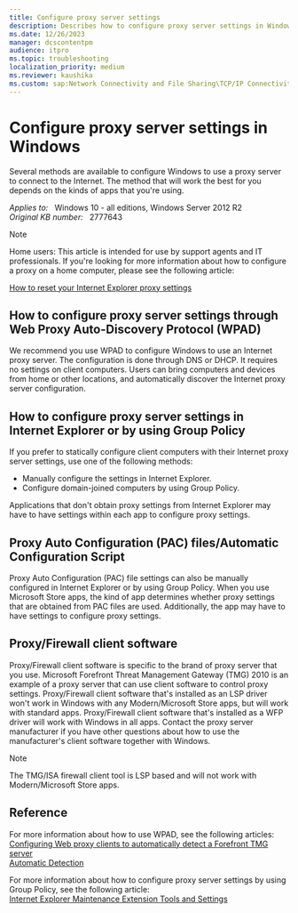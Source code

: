 ```yaml
---
title: Configure proxy server settings
description: Describes how to configure proxy server settings in Windows.
ms.date: 12/26/2023
manager: dcscontentpm
audience: itpro
ms.topic: troubleshooting
localization_priority: medium
ms.reviewer: kaushika
ms.custom: sap:Network Connectivity and File Sharing\TCP/IP Connectivity (TCP Protocol, NLA, WinHTTP), csstroubleshoot
---
```

# Configure proxy server settings in Windows

Several methods are available to configure Windows to use a proxy server to connect to the Internet. The method that will work the best for you depends on the kinds of apps that you're using.

_Applies to:_ &nbsp; Windows 10 - all editions, Windows Server 2012 R2  
_Original KB number:_ &nbsp; 2777643

> [!NOTE]
> Home users: This article is intended for use by support agents and IT professionals. If you're looking for more information about how to configure a proxy on a home computer, please see the following article:  
>
> [How to reset your Internet Explorer proxy settings](https://support.microsoft.com/help/2289942)  

## How to configure proxy server settings through Web Proxy Auto-Discovery Protocol (WPAD)

We recommend you use WPAD to configure Windows to use an Internet proxy server. The configuration is done through DNS or DHCP. It requires no settings on client computers. Users can bring computers and devices from home or other locations, and automatically discover the Internet proxy server configuration.

## How to configure proxy server settings in Internet Explorer or by using Group Policy

If you prefer to statically configure client computers with their Internet proxy server settings, use one of the following methods:

- Manually configure the settings in Internet Explorer.
- Configure domain-joined computers by using Group Policy.

Applications that don't obtain proxy settings from Internet Explorer may have to have settings within each app to configure proxy settings.

## Proxy Auto Configuration (PAC) files/Automatic Configuration Script

Proxy Auto Configuration (PAC) file settings can also be manually configured in Internet Explorer or by using Group Policy. When you use Microsoft Store apps, the kind of app determines whether proxy settings that are obtained from PAC files are used. Additionally, the app may have to have settings to configure proxy settings.

## Proxy/Firewall client software

Proxy/Firewall client software is specific to the brand of proxy server that you use. Microsoft Forefront Threat Management Gateway (TMG) 2010 is an example of a proxy server that can use client software to control proxy settings. Proxy/Firewall client software that's installed as an LSP driver won't work in Windows with any Modern/Microsoft Store apps, but will work with standard apps. Proxy/Firewall client software that's installed as a WFP driver will work with Windows in all apps. Contact the proxy server manufacturer if you have other questions about how to use the manufacturer's client software together with Windows.

> [!NOTE]
> The TMG/ISA firewall client tool is LSP based and will not work with Modern/Microsoft Store apps.

## Reference

For more information about how to use WPAD, see the following articles:  
[Configuring Web proxy clients to automatically detect a Forefront TMG server](https://technet.microsoft.com/library/cc995139)  
[Automatic Detection](https://technet.microsoft.com/library/gg699445.aspx)  

For more information about how to configure proxy server settings by using Group Policy, see the following article:  
[Internet Explorer Maintenance Extension Tools and Settings](https://technet.microsoft.com/library/cc736412.aspx)
